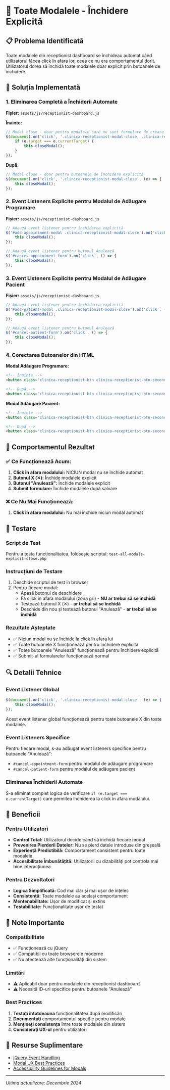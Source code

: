 # 🎯 Toate Modalele - Închidere Explicită

## 📋 Problema Identificată

Toate modalele din receptionist dashboard se închideau automat când utilizatorul făcea click în afara lor, ceea ce nu era comportamentul dorit. Utilizatorul dorea să închidă toate modalele doar explicit prin butoanele de închidere.

## 🔧 Soluția Implementată

### 1. Eliminarea Completă a Închiderii Automate

**Fișier:** `assets/js/receptionist-dashboard.js`

**Înainte:**
```javascript
// Modal close - doar pentru modalele care nu sunt formulare de creare pacienți
$(document).on('click', '.clinica-receptionist-modal-close, .clinica-receptionist-modal:not(#add-patient-modal)', (e) => {
    if (e.target === e.currentTarget) {
        this.closeModal();
    }
});
```

**După:**
```javascript
// Modal close - doar pentru butoanele de închidere explicită
$(document).on('click', '.clinica-receptionist-modal-close', (e) => {
    this.closeModal();
});
```

### 2. Event Listeners Explicite pentru Modalul de Adăugare Programare

**Fișier:** `assets/js/receptionist-dashboard.js`

```javascript
// Adaugă event listener pentru închiderea explicită
$('#add-appointment-modal .clinica-receptionist-modal-close').on('click', () => {
    this.closeModal();
});

// Adaugă event listener pentru butonul Anulează
$('#cancel-appointment-form').on('click', () => {
    this.closeModal();
});
```

### 3. Event Listeners Explicite pentru Modalul de Adăugare Pacient

**Fișier:** `assets/js/receptionist-dashboard.js`

```javascript
// Adaugă event listener pentru închiderea explicită
$('#add-patient-modal .clinica-receptionist-modal-close').on('click', () => {
    this.closeModal();
});

// Adaugă event listener pentru butonul Anulează
$('#cancel-patient-form').on('click', () => {
    this.closeModal();
});
```

### 4. Corectarea Butoanelor din HTML

**Modal Adăugare Programare:**
```html
<!-- Înainte -->
<button class="clinica-receptionist-btn clinica-receptionist-btn-secondary" onclick="this.closeModal()">Anulează</button>

<!-- După -->
<button class="clinica-receptionist-btn clinica-receptionist-btn-secondary" id="cancel-appointment-form">Anulează</button>
```

**Modal Adăugare Pacient:**
```html
<!-- Înainte -->
<button class="clinica-receptionist-btn clinica-receptionist-btn-secondary" onclick="this.closeModal()">Anulează</button>

<!-- După -->
<button class="clinica-receptionist-btn clinica-receptionist-btn-secondary" id="cancel-patient-form">Anulează</button>
```

## 🎯 Comportamentul Rezultat

### ✅ Ce Funcționează Acum:

1. **Click în afara modalului:** NICIUN modal nu se închide automat
2. **Butonul X (✕):** Închide modalele explicit
3. **Butonul "Anulează":** Închide modalele explicit
4. **Submit formulare:** Închide modalele după salvare

### ❌ Ce Nu Mai Funcționează:

1. **Click în afara modalului:** Nu mai închide niciun modal automat

## 🧪 Testare

### Script de Test
Pentru a testa funcționalitatea, folosește scriptul: `test-all-modals-explicit-close.php`

### Instrucțiuni de Testare
1. Deschide scriptul de test în browser
2. Pentru fiecare modal:
   - Apasă butonul de deschidere
   - Fă click în afara modalului (zona gri) - **NU ar trebui să se închidă**
   - Testează butonul X (✕) - **ar trebui să se închidă**
   - Deschide din nou și testează butonul "Anulează" - **ar trebui să se închidă**

### Rezultate Așteptate
- ✅ Niciun modal nu se închide la click în afara lui
- ✅ Toate butoanele X funcționează pentru închidere explicită
- ✅ Toate butoanele "Anulează" funcționează pentru închidere explicită
- ✅ Submit-ul formularelor funcționează normal

## 🔍 Detalii Tehnice

### Event Listener Global
```javascript
$(document).on('click', '.clinica-receptionist-modal-close', (e) => {
    this.closeModal();
});
```

Acest event listener global funcționează pentru toate butoanele X din toate modalele.

### Event Listeners Specifice
Pentru fiecare modal, s-au adăugat event listeners specifice pentru butoanele "Anulează":
- `#cancel-appointment-form` pentru modalul de adăugare programare
- `#cancel-patient-form` pentru modalul de adăugare pacient

### Eliminarea Închiderii Automate
S-a eliminat complet logica de verificare `if (e.target === e.currentTarget)` care permitea închiderea la click în afara modalului.

## 🚀 Beneficii

### Pentru Utilizatori
- **Control Total:** Utilizatorul decide când să închidă fiecare modal
- **Prevenirea Pierderii Datelor:** Nu se pierd datele introduse din greșeală
- **Experiență Predictibilă:** Comportament consistent pentru toate modalele
- **Accesibilitate Îmbunătățită:** Utilizatorii cu dizabilități pot controla mai bine interacțiunea

### Pentru Dezvoltatori
- **Logica Simplificată:** Cod mai clar și mai ușor de înțeles
- **Consistență:** Toate modalele au același comportament
- **Mentenabilitate:** Ușor de modificat și extins
- **Testabilitate:** Funcționalitate ușor de testat

## 📝 Note Importante

### Compatibilitate
- ✅ Funcționează cu jQuery
- ✅ Compatibil cu toate browserele moderne
- ✅ Nu afectează alte funcționalități din sistem

### Limitări
- ⚠️ Aplicabil doar pentru modalele din receptionist dashboard
- ⚠️ Necesită ID-uri specifice pentru butoanele "Anulează"

### Best Practices
1. **Testați întotdeauna** funcționalitatea după modificări
2. **Documentați** comportamentul specific pentru modale
3. **Mențineți consistența** între toate modalele din sistem
4. **Considerați UX-ul** pentru utilizatori

## 🔗 Resurse Suplimentare

- [jQuery Event Handling](https://api.jquery.com/category/events/)
- [Modal UX Best Practices](https://www.nngroup.com/articles/modal-nonmodal-dialog/)
- [Accessibility Guidelines for Modals](https://www.w3.org/WAI/ARIA/apg/patterns/dialog-modal/)

---

*Ultima actualizare: Decembrie 2024* 